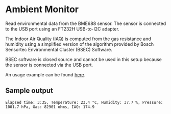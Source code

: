 # Ambient Monitor
Read environmental data from the BME688 sensor. The sensor is connected to the USB port using an FT232H USB-to-I2C adapter.

The Indoor Air Quality (IAQ) is computed from the gas resistance and humidity using a simplified version of the algorithm provided by Bosch Sensortec Environmental Cluster (BSEC) Software.

BSEC software is closed source and cannot be used in this setup because the sensor is connected via the USB port.

An usage example can be found [here](https://github.com/cristeab/aq_dashboard).

## Sample output

```console
Elapsed time: 3:35, Temperature: 23.4 °C, Humidity: 37.7 %, Pressure: 1001.7 hPa, Gas: 82901 ohms, IAQ: 174.9
```
